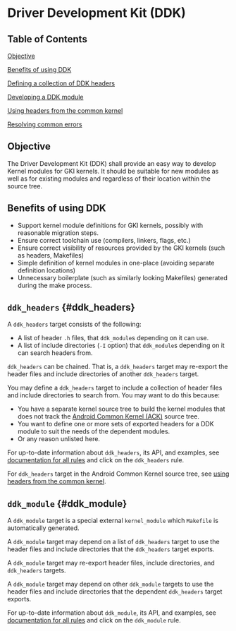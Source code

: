 # Driver Development Kit (DDK)

## Table of Contents

[Objective](#objective)

[Benefits of using DDK](#benefits-of-using-ddk)

[Defining a collection of DDK headers](#ddk_headers)

[Developing a DDK module](#ddk_module)

[Using headers from the common kernel](common_headers.md)

[Resolving common errors](errors.md)

## Objective

The Driver Development Kit (DDK) shall provide an easy way to develop Kernel
modules for GKI kernels. It should be suitable for new modules as well as for
existing modules and regardless of their location within the source tree.

## Benefits of using DDK

* Support kernel module definitions for GKI kernels, possibly with reasonable
  migration steps.
* Ensure correct toolchain use (compilers, linkers, flags, etc.)
* Ensure correct visibility of resources provided by the GKI kernels (such as
  headers, Makefiles)
* Simple definition of kernel modules in one-place (avoiding separate definition
  locations)
* Unnecessary boilerplate (such as similarly looking Makefiles) generated during
  the make process.

## `ddk_headers` {#ddk_headers}

A `ddk_headers` target consists of the following:

- A list of header `.h` files, that `ddk_module`s depending on it can use.
- A list of include directories (`-I` option) that `ddk_module`s depending on it
  can search headers from.

`ddk_headers` can be chained. That is, a `ddk_headers` target may re-export the
header files and include directories of another `ddk_headers` target.

You may define a `ddk_headers` target to include a collection of header files
and include directories to search from. You may want to do this because:

- You have a separate kernel source tree to build the kernel modules that does
  not track
  the [Android Common Kernel (ACK)](https://android.googlesource.com/kernel/common/)
  source tree.
- You want to define one or more sets of exported headers for a DDK module to
  suit the needs of the dependent modules.
- Or any reason unlisted here.

For up-to-date information about `ddk_headers`, its API, and examples, see
[documentation for all rules](../docs.md) and click on the `ddk_headers` rule.

For `ddk_headers` target in the Android Common Kernel source tree, see
[using headers from the common kernel](common_headers.md).

## `ddk_module` {#ddk_module}

A `ddk_module` target is a special external `kernel_module` which `Makefile`
is automatically generated.

A `ddk_module` target may depend on a list of `ddk_headers` target to use the
header files and include directories that the `ddk_headers` target exports.

A `ddk_module` target may re-export header files, include directories, and
`ddk_headers` targets.

A `ddk_module` target may depend on other `ddk_module` targets to use the header
files and include directories that the dependent `ddk_headers` target exports.

For up-to-date information about `ddk_module`, its API, and examples, see
[documentation for all rules](../docs.md) and click on the `ddk_module` rule.